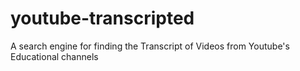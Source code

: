 # youtube-transcripted
A search engine for finding the Transcript of Videos from Youtube's Educational channels
